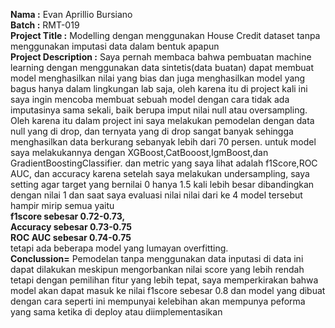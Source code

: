 __Nama :__ Evan Aprillio Bursiano  
__Batch :__ RMT-019  
__Project Title :__ Modelling dengan menggunakan House Credit dataset tanpa menggunakan imputasi data dalam bentuk apapun  
__Project Description :__ Saya pernah membaca bahwa pembuatan machine learning dengan menggunakan data sintetis(data buatan) dapat membuat model
menghasilkan nilai yang bias dan juga menghasilkan model yang bagus hanya dalam lingkungan lab saja, oleh karena itu di project kali ini saya ingin
mencoba membuat sebuah model dengan cara tidak ada imputasinya sama sekali, baik berupa imput nilai null atau oversampling.
Oleh karena itu dalam project ini saya melakukan pemodelan dengan data null yang di drop, dan ternyata yang di drop sangat banyak sehingga menghasilkan
data berkurang sebanyak lebih dari 70 persen. untuk model saya melakukannya dengan XGBoost,CatBooost,lgmBoost,dan GradientBoostingClassifier.
dan metric yang saya lihat adalah f1Score,ROC AUC, dan accuracy karena setelah saya melakukan undersampling, saya setting agar target yang bernilai 0 hanya 1.5 kali lebih besar dibandingkan dengan nilai 1
dan saat saya evaluasi nilai nilai dari ke 4 model tersebut hampir mirip semua yaitu   
__f1score sebesar 0.72-0.73,__  
__Accuracy sebesar 0.73-0.75__  
__ROC AUC sebesar 0.74-0.75__  
tetapi ada beberapa model yang lumayan overfitting.  
__Conclussion=__ Pemodelan tanpa menggunakan data inputasi di data ini dapat dilakukan meskipun mengorbankan nilai score yang lebih rendah
tetapi dengan pemilihan fitur yang lebih tepat, saya memperkirakan bahwa model akan dapat masuk ke nilai f1score sebesar 0.8
dan model yang dibuat dengan cara seperti ini mempunyai kelebihan akan mempunya peforma yang sama ketika di deploy atau diimplementasikan

